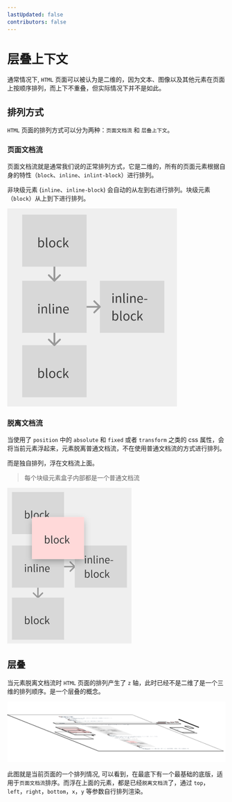 ```yaml
---
lastUpdated: false
contributors: false
---
```


# 层叠上下文

通常情况下, `HTML` 页面可以被认为是二维的，因为文本、图像以及其他元素在页面上按顺序排列，而上下不重叠，但实际情况下并不是如此。

## 排列方式

`HTML` 页面的排列方式可以分为两种：`页面文档流` 和 `层叠上下文`。

### 页面文档流

页面文档流就是通常我们说的正常排列方式，它是二维的，所有的页面元素根据自身的特性（`block`、`inline`、`inlint-block`）进行排列。

非块级元素 (`inline`、`inline-block`) 会自动的从左到右进行排列。块级元素（`block`）从上到下进行排列。

<img src="/image/css/concept/stacking/normal-flow.png" />

### 脱离文档流

当使用了 `position` 中的 `absolute` 和 `fixed` 或者 `transform` 之类的 css 属性，会将当前元素浮起来，元素脱离普通文档流，不在使用普通文档流的方式进行排列。

而是独自排列，浮在文档流上面。

> 每个块级元素盒子内部都是一个普通文档流

<img src="/image/css/concept/stacking/normal-pos.png" />

## 层叠

当元素脱离文档流时 `HTML` 页面的排列产生了 `z` 轴，此时已经不是二维了是一个三维的排列顺序。是一个层叠的概念。

<img src="/image/css/concept/stacking/layers.png" />

此图就是当前页面的一个排列情况, 可以看到，在最底下有一个最基础的底版，适用于`页面文档流`排序。而浮在上面的元素，都是已经`脱离文档流`了，通过 `top`，`left`，`right`，`bottom`，`x`，`y` 等参数自行排列渲染。
